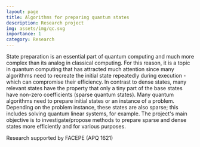 ```yaml
---
layout: page
title: Algorithms for preparing quantum states
description: Research project
img: assets/img/qc.svg
importance: 1
category: Research
---
```


State preparation is an essential part of quantum computing and much more complex than its analog in classical
computing. For this reason, it is a topic in quantum computing that has attracted much attention since many algorithms
need to recreate the initial state repeatedly during execution - which can compromise their efficiency. In contrast to
dense states, many relevant states have the property that only a tiny part of the base states have non-zero
coefficients (sparse quantum states). Many quantum algorithms need to prepare initial states or an instance of a
problem. Depending on the problem instance, these states are also sparse; this includes solving quantum linear systems,
for example. The project's main objective is to investigate/propose methods to prepare sparse and dense states more
efficiently and for various purposes.

Research supported by FACEPE (APQ 1621)